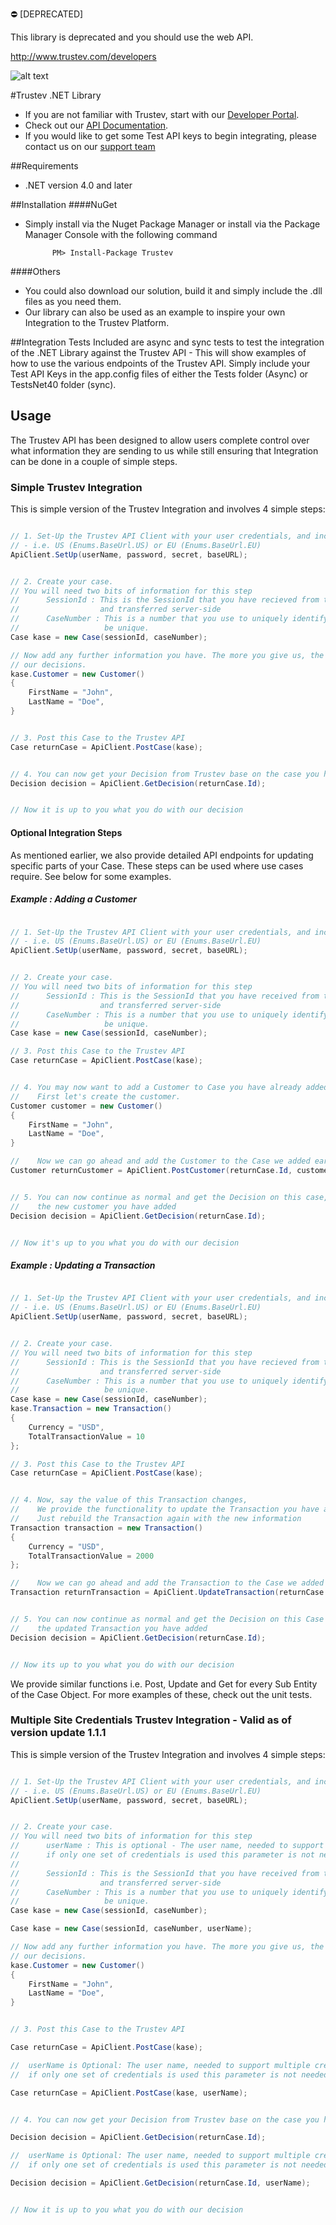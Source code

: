 :no_entry: [DEPRECATED]

This library is deprecated and you should use the web API.

http://www.trustev.com/developers

![alt text](https://app.trustev.com/assets/img/apple-icon-144.png)


#Trustev .NET Library
- If you are not familiar with Trustev, start with our [Developer Portal](http://www.trustev.com/developers).
- Check out our [API Documentation](https://app.trustev.com/help).
- If you would like to get some Test API keys to begin integrating, please contact us on our [support team](https://trustev.zendesk.com/hc/en-gb/requests/new?ticket_form_id=66326)

##Requirements
- .NET version 4.0 and later

##Installation
####NuGet
- Simply install via the Nuget Package Manager or install via the Package Manager Console with the following command 

			PM> Install-Package Trustev

####Others
- You could also download our solution, build it and simply include the .dll files as you need them.
- Our library can also be used as an example to inspire your own Integration to the Trustev Platform.

##Integration Tests
Included are async and sync tests to test the integration of the .NET Library against the Trustev API - This will show examples of how to use the various endpoints of the Trustev API.
Simply include your Test API Keys in the app.config files of either the Tests folder (Async) or TestsNet40 folder (sync).

## Usage
   The Trustev API has been designed to allow users complete control over what information they are sending to us while still ensuring that Integration can be done in a couple of simple steps.
   
### Simple Trustev Integration
This is simple version of the Trustev Integration and involves 4 simple steps:
```c#

// 1. Set-Up the Trustev API Client with your user credentials, and include your location details 
// - i.e. US (Enums.BaseUrl.US) or EU (Enums.BaseUrl.EU)
ApiClient.SetUp(userName, password, secret, baseURL);


// 2. Create your case.
// You will need two bits of information for this step
// 		SessionId : This is the SessionId that you have recieved from the Trustev JavaScript 
//					and transferred server-side
// 		CaseNumber : This is a number that you use to uniquely identify this case. It must
//					 be unique.
Case kase = new Case(sessionId, caseNumber);

// Now add any further information you have. The more you give us, the more accurate 
// our decisions.
kase.Customer = new Customer()
{
	FirstName = "John",
    LastName = "Doe",
}


// 3. Post this Case to the Trustev API
Case returnCase = ApiClient.PostCase(kase);


// 4. You can now get your Decision from Trustev base on the case you have given us!
Decision decision = ApiClient.GetDecision(returnCase.Id);


// Now it is up to you what you do with our decision

```

#### Optional Integration Steps
As mentioned earlier, we also provide detailed API endpoints for updating specific parts of your Case. These steps can be used where use cases require. See below for some examples.

##### Example : Adding a Customer

```c#

// 1. Set-Up the Trustev API Client with your user credentials, and include your location details 
// - i.e. US (Enums.BaseUrl.US) or EU (Enums.BaseUrl.EU)
ApiClient.SetUp(userName, password, secret, baseURL);


// 2. Create your case.
// You will need two bits of information for this step
// 		SessionId : This is the SessionId that you have received from the trustev JavaScript 
//					and transferred server-side
// 		CaseNumber : This is a number that you use to uniquely identify this case. It must
//					 be unique.
Case kase = new Case(sessionId, caseNumber);

// 3. Post this Case to the Trustev API
Case returnCase = ApiClient.PostCase(kase);


// 4. You may now want to add a Customer to Case you have already added.
//    First let's create the customer.
Customer customer = new Customer()
{
	FirstName = "John",
    LastName = "Doe",
}

//    Now we can go ahead and add the Customer to the Case we added earlier.
Customer returnCustomer = ApiClient.PostCustomer(returnCase.Id, customer);


// 5. You can now continue as normal and get the Decision on this case, including
//    the new customer you have added
Decision decision = ApiClient.GetDecision(returnCase.Id);


// Now it's up to you what you do with our decision

```

##### Example : Updating a Transaction

```c#

// 1. Set-Up the Trustev API Client with your user credentials, and include your location details
// - i.e. US (Enums.BaseUrl.US) or EU (Enums.BaseUrl.EU)
ApiClient.SetUp(userName, password, secret, baseURL);


// 2. Create your case.
// You will need two bits of information for this step
// 		SessionId : This is the SessionId that you have recieved from the Trustev JavaScript 
//					and transferred server-side
// 		CaseNumber : This is a number that you use to uniquely identify this case. It must
//					 be unique.
Case kase = new Case(sessionId, caseNumber);
kase.Transaction = new Transaction()
{
    Currency = "USD",
    TotalTransactionValue = 10
};

// 3. Post this Case to the Trustev API
Case returnCase = ApiClient.PostCase(kase);


// 4. Now, say the value of this Transaction changes,
//	  We provide the functionality to update the Transaction you have already added
//	  Just rebuild the Transaction again with the new information
Transaction transaction = new Transaction()
{
    Currency = "USD",
    TotalTransactionValue = 2000
};

//    Now we can go ahead and add the Transaction to the Case we added earlier.
Transaction returnTransaction = ApiClient.UpdateTransaction(returnCase.Id, transaction);


// 5. You can now continue as normal and get the Decision on this Case including
//    the updated Transaction you have added
Decision decision = ApiClient.GetDecision(returnCase.Id);


// Now its up to you what you do with our decision

```

We provide similar functions i.e. Post, Update and Get for every Sub Entity of the Case Object.
For more examples of these, check out the unit tests.


### Multiple Site Credentials Trustev Integration - Valid as of version update 1.1.1
This is simple version of the Trustev Integration and involves 4 simple steps:
```c#

// 1. Set-Up the Trustev API Client with your user credentials, and include your location details 
// - i.e. US (Enums.BaseUrl.US) or EU (Enums.BaseUrl.EU)
ApiClient.SetUp(userName, password, secret, baseURL);


// 2. Create your case.
// You will need two bits of information for this step
//		userName : This is optional - The user name, needed to support multiple credentials,
//      if only one set of credentials is used this parameter is not needed
//
// 		SessionId : This is the SessionId that you have received from the Trustev JavaScript 
//					and transferred server-side
// 		CaseNumber : This is a number that you use to uniquely identify this case. It must
//					 be unique.
Case kase = new Case(sessionId, caseNumber);

Case kase = new Case(sessionId, caseNumber, userName);

// Now add any further information you have. The more you give us, the more accurate 
// our decisions.
kase.Customer = new Customer()
{
	FirstName = "John",
    LastName = "Doe",
}


// 3. Post this Case to the Trustev API

Case returnCase = ApiClient.PostCase(kase);

//	userName is Optional: The user name, needed to support multiple credentials, 
//  if only one set of credentials is used this parameter is not needed

Case returnCase = ApiClient.PostCase(kase, userName);


// 4. You can now get your Decision from Trustev base on the case you have given us!

Decision decision = ApiClient.GetDecision(returnCase.Id);

//	userName is Optional: The user name, needed to support multiple credentials,
//  if only one set of credentials is used this parameter is not needed

Decision decision = ApiClient.GetDecision(returnCase.Id, userName);


// Now it is up to you what you do with our decision

```
